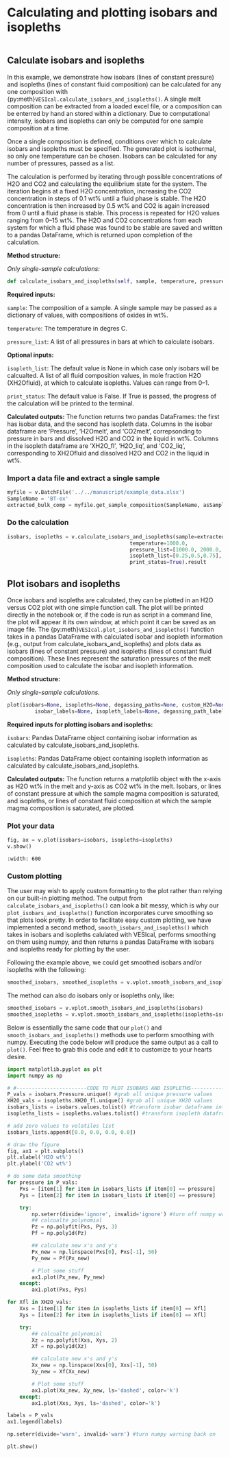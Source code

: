 # Calculating and plotting isobars and isopleths

```{contents}
```

## Calculate isobars and isopleths

In this example, we demonstrate how isobars (lines of constant pressure) and isopleths (lines of constant fluid composition) can be calculated for any one composition with {py:meth}`VESIcal.calculate_isobars_and_isopleths()`. A single melt composition can be extracted from a loaded excel file, or a composition can be enterred by hand an stored within a dictionary. Due to computational intensity, isobars and isopleths can only be computed for one sample composition at a time.

Once a single composition is defined, conditions over which to calculate isobars and isopleths must be specified. The generated plot is isothermal, so only one temperature can be chosen. Isobars can be calculated for any number of pressures, passed as a list.

The calculation is performed by iterating through possible concentrations of H2O and CO2 and calculating the equilibrium state for the system. The iteration begins at a fixed H2O concentration, increasing the CO2 concentration in steps of 0.1 wt% until a fluid phase is stable. The H2O concentration is then increased by 0.5 wt% and CO2 is again increased from 0 until a fluid phase is stable. This process is repeated for H2O values ranging from 0–15 wt%. The H2O and CO2 concentrations from each system for which a fluid phase was found to be stable are saved and written to a pandas DataFrame, which is returned upon completion of the calculation.

**Method structure:**

*Only single-sample calculations:*

```python
def calculate_isobars_and_isopleths(self, sample, temperature, pressure_list, isopleth_list, print_status=False).result
```

**Required inputs:**

`sample`: The composition of a sample. A single sample may be passed as a dictionary of values, with compositions of oxides in wt%.

`temperature`: The temperature in degres C.

`pressure_list`: A list of all pressures in bars at which to calculate isobars.

**Optional inputs:**

`isopleth_list`: The default value is None in which case only isobars will be calcualted. A list of all fluid composition values, in mole fraction H2O (XH2Ofluid), at which to calculate isopleths. Values can range from 0–1.

`print_status`: The default value is False. If True is passed, the progress of the calculation will be printed to the terminal.

**Calculated outputs:**
The function returns two pandas DataFrames: the first has isobar data, and the second has isopleth data. Columns in the isobar dataframe are ‘Pressure’, ‘H2Omelt’, and ‘CO2melt’, correpsonding to pressure in bars and dissolved H2O and CO2 in the liquid in wt%. Columns in the isopleth dataframe are ‘XH2O_fl’, ‘H2O_liq’, and ‘CO2_liq’, corresponding to XH2Ofluid and dissolved H2O and CO2 in the liquid in wt%.

### Import a data file and extract a single sample

```python
myfile = v.BatchFile('../../manuscript/example_data.xlsx')
SampleName = 'BT-ex'
extracted_bulk_comp = myfile.get_sample_composition(SampleName, asSampleClass=True)
```

### Do the calculation

```python
isobars, isopleths = v.calculate_isobars_and_isopleths(sample=extracted_bulk_comp,
                                        temperature=1000.0,
                                        pressure_list=[1000.0, 2000.0, 3000.0],
                                        isopleth_list=[0.25,0.5,0.75],
                                        print_status=True).result
```

## Plot isobars and isopleths

Once isobars and isopleths are calculated, they can be plotted in an H2O versus CO2 plot with one simple function call. The plot will be printed directly in the notebook or, if the code is run as script in a command line, the plot will appear it its own window, at which point it can be saved as an image file. The {py:meth}`VESIcal.plot_isobars_and_isopleths()` function takes in a pandas DataFrame with calculated isobar and isopleth information (e.g., output from calculate_isobars_and_isopleths) and plots data as isobars (lines of constant pressure) and isopleths (lines of constant fluid composition). These lines represent the saturation pressures of the melt composition used to calculate the isobar and isopleth information.

**Method structure:**

*Only single-sample calculations.*

```python
plot(isobars=None, isopleths=None, degassing_paths=None, custom_H2O=None, custom_CO2=None,
         isobar_labels=None, isopleth_labels=None, degassing_path_labels=None, custom_labels=None, **kwargs)
```

**Required inputs for plotting isobars and isopleths:**

`isobars`: Pandas DataFrame object containing isobar information as calculated by calculate_isobars_and_isopleths.

`isopleths`: Pandas DataFrame object containing isopleth information as calculated by calculate_isobars_and_isopleths.

**Calculated outputs:**
The function returns a matplotlib object with the x-axis as H2O wt% in the melt and y-axis as CO2 wt% in the melt. Isobars, or lines of constant pressure at which the sample magma composition is saturated, and isopleths, or lines of constant fluid composition at which the sample magma composition is saturated, are plotted.

### Plot your data

```python
fig, ax = v.plot(isobars=isobars, isopleths=isopleths)
v.show()
```

```{image} img/ex_isobarsandisopleths_img1.png
:width: 600
```

### Custom plotting

The user may wish to apply custom formatting to the plot rather than relying on our built-in plotting method. The output from `calculate_isobars_and_isopleths()` can look a bit messy, which is why our `plot_isobars_and_isopleths()` function incorporates curve smoothing so that plots look pretty. In order to facilitate easy custom plotting, we have implemented a second method, `smooth_isobars_and_isopleths()` which takes in isobars and isopleths calulated with VESIcal, performs smoothing on them using numpy, and then returns a pandas DataFrame with isobars and isopleths ready for plotting by the user.

Following the example above, we could get smoothed isobars and/or isopleths with the following:

```python
smoothed_isobars, smoothed_isopleths = v.vplot.smooth_isobars_and_isopleths(isobars, isopleths)
```

The method can also do isobars only or isopleths only, like:

```python
smoothed_isobars = v.vplot.smooth_isobars_and_isopleths(isobars)
smoothed_isopleths = v.vplot.smooth_isobars_and_isopleths(isopleths=isopleths)
```

Below is essentially the same code that our `plot()` and `smooth_isobars_and_isopleths()` methods use to perform smoothing with numpy. Executing the code below will produce the same output as a call to `plot()`. Feel free to grab this code and edit it to customize to your hearts desire.

```python
import matplotlib.pyplot as plt
import numpy as np

# #-----------------------CODE TO PLOT ISOBARS AND ISOPLETHS-----------------#
P_vals = isobars.Pressure.unique() #grab all unique pressure values
XH2O_vals = isopleths.XH2O_fl.unique() #grab all unique XH2O values
isobars_lists = isobars.values.tolist() #transform isobar dataframe into a list of lists
isopleths_lists = isopleths.values.tolist() #transform isopleth dataframe into a list of lists

# add zero values to volatiles list
isobars_lists.append([0.0, 0.0, 0.0, 0.0])

# draw the figure
fig, ax1 = plt.subplots()
plt.xlabel('H2O wt%')
plt.ylabel('CO2 wt%')

# do some data smoothing
for pressure in P_vals:
    Pxs = [item[1] for item in isobars_lists if item[0] == pressure]
    Pys = [item[2] for item in isobars_lists if item[0] == pressure]

    try:
        np.seterr(divide='ignore', invalid='ignore') #turn off numpy warning
        ## calcualte polynomial
        Pz = np.polyfit(Pxs, Pys, 3)
        Pf = np.poly1d(Pz)

        ## calculate new x's and y's
        Px_new = np.linspace(Pxs[0], Pxs[-1], 50)
        Py_new = Pf(Px_new)

        # Plot some stuff
        ax1.plot(Px_new, Py_new)
    except:
        ax1.plot(Pxs, Pys)

for Xfl in XH2O_vals:
    Xxs = [item[1] for item in isopleths_lists if item[0] == Xfl]
    Xys = [item[2] for item in isopleths_lists if item[0] == Xfl]

    try:
        ## calcualte polynomial
        Xz = np.polyfit(Xxs, Xys, 2)
        Xf = np.poly1d(Xz)

        ## calculate new x's and y's
        Xx_new = np.linspace(Xxs[0], Xxs[-1], 50)
        Xy_new = Xf(Xx_new)

        # Plot some stuff
        ax1.plot(Xx_new, Xy_new, ls='dashed', color='k')
    except:
        ax1.plot(Xxs, Xys, ls='dashed', color='k')

labels = P_vals
ax1.legend(labels)

np.seterr(divide='warn', invalid='warn') #turn numpy warning back on

plt.show()
```
